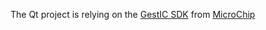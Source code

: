 The Qt project is relying on the [GestIC SDK](https://ww1.microchip.com/downloads/en/DeviceDoc/MGC3030_MGC3130%20Software%20Development%20Kit%20V1.2.0.zip) from [MicroChip](https://www.microchip.com/en-us/product/MGC3130)
